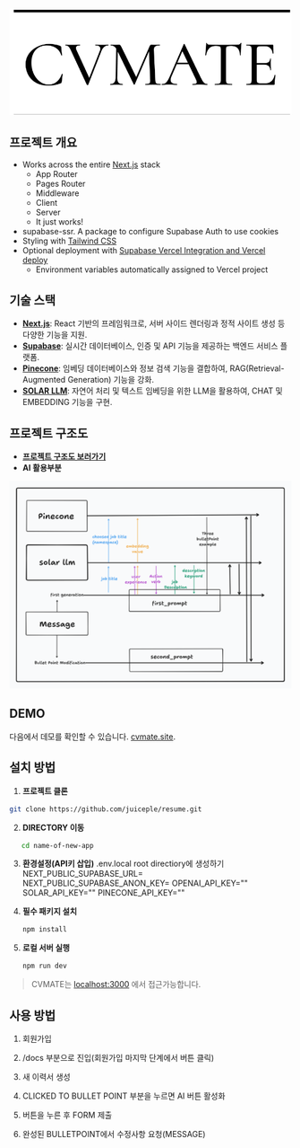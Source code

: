 # <a href="https://www.cvmate.site/">
  <img alt="CVMATE LOGO" src="./public/images/resume.png">
</a>
<br/>

## 프로젝트 개요
- Works across the entire [Next.js](https://nextjs.org) stack
  - App Router
  - Pages Router
  - Middleware
  - Client
  - Server
  - It just works!
- supabase-ssr. A package to configure Supabase Auth to use cookies
- Styling with [Tailwind CSS](https://tailwindcss.com)
- Optional deployment with [Supabase Vercel Integration and Vercel deploy](#deploy-your-own)
  - Environment variables automatically assigned to Vercel project

## 기술 스택

- **[Next.js](https://nextjs.org/)**: React 기반의 프레임워크로, 서버 사이드 렌더링과 정적 사이트 생성 등 다양한 기능을 지원.
- **[Supabase](https://supabase.com/)**: 실시간 데이터베이스, 인증 및 API 기능을 제공하는 백엔드 서비스 플랫폼.
- **[Pinecone](https://www.pinecone.io/)**: 임베딩 데이터베이스와 정보 검색 기능을 결합하여, RAG(Retrieval-Augmented Generation) 기능을 강화.
- **[SOLAR LLM](https://ko.upstage.ai/)**: 자연어 처리 및 텍스트 임베딩을 위한 LLM을 활용하여, CHAT 및 EMBEDDING 기능을 구현.

## 프로젝트 구조도
- **[프로젝트 구조도 보러가기](https://www.tldraw.com/s/v2_c_6OIL_xyhLqdY8hOVt9tLB?d=v-3717.-2261.10707.5631.owtTHk2bAUkSlG696SNMj)**
- **AI 활용부분**
<img alt="AI 구조도" src="./public/images/AISTRUCTURE.png">

## DEMO

다음에서 데모를 확인할 수 있습니다. [cvmate.site](https://www.cvmate.site/).

## 설치 방법

1. **프로젝트 클론**

```bash
git clone https://github.com/juiceple/resume.git
```

2. **DIRECTORY 이동**

```bash
   cd name-of-new-app
```

3. **환경설정(API키 삽입)**
   .env.local root directiory에 생성하기
   NEXT_PUBLIC_SUPABASE_URL= 
   NEXT_PUBLIC_SUPABASE_ANON_KEY=
   OPENAI_API_KEY=""
   SOLAR_API_KEY=""
   PINECONE_API_KEY=""

4. **필수 패키지 설치**
   ```bash
   npm install
   ```

5. **로컬 서버 실행**
   ```bash
   npm run dev
   ```

>CVMATE는 [localhost:3000](http://localhost:3000/) 에서 접근가능합니다.

## 사용 방법
1. 회원가입

2. /docs 부분으로 진입(회원가입 마지막 단계에서 버튼 클릭)

3. 새 이력서 생성

4. CLICKED TO BULLET POINT 부분을 누르면 AI 버튼 활성화

5. 버튼을 누른 후 FORM 제출

6. 완성된 BULLETPOINT에서 수정사항 요청(MESSAGE)